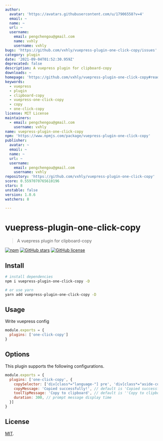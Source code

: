 ```yaml
---
author:
  avatar: 'https://avatars.githubusercontent.com/u/17906558?v=4'
  email: ~
  name: ~
  url: ~
  username:
    email: pengchengou@gmail.com
    name: vxhly
    username: vxhly
bugs: 'https://github.com/vxhly/vuepress-plugin-one-click-copy/issues'
category: plugin
date: '2021-09-04T01:52:30.959Z'
deprecated: false
description: A vuepress plugin for clipboard-copy
downloads: ~
homepage: 'https://github.com/vxhly/vuepress-plugin-one-click-copy#readme'
keywords:
  - vuepress
  - plugin
  - clipboard-copy
  - vuepress-one-click-copy
  - copy
  - one-click-copy
license: MIT License
maintainers:
  - email: pengchengou@gmail.com
    username: vxhly
name: vuepress-plugin-one-click-copy
npm: 'https://www.npmjs.com/package/vuepress-plugin-one-click-copy'
publisher:
  avatar: ~
  email: ~
  name: ~
  url: ~
  username:
    email: pengchengou@gmail.com
    username: vxhly
repository: 'https://github.com/vxhly/vuepress-plugin-one-click-copy'
score: 0.5597070765610196
stars: 8
unstable: false
version: 1.0.6
watchers: 8

---
```


# vuepress-plugin-one-click-copy

> A vuepress plugin for clipboard-copy

[![npm](https://img.shields.io/npm/v/vuepress-plugin-one-click-copy.svg)](https://www.npmjs.com/package/vuepress-plugin-one-click-copy)
[![GitHub stars](https://img.shields.io/github/stars/vxhly/vuepress-plugin-one-click-copy)](https://github.com/vxhly/vuepress-plugin-one-click-copy/stargazers)
[![GitHub license](https://img.shields.io/github/license/vxhly/vuepress-plugin-one-click-copy)](https://github.com/vxhly/vuepress-plugin-one-click-copy/blob/master/LICENSE)

## Install

``` bash
# install dependencies
npm i vuepress-plugin-one-click-copy -D

# or use yarn
yarn add vuepress-plugin-one-click-copy -D
```

## Usage

Write vuepress config

``` javascript
module.exports = {
  plugins: ['one-click-copy']
}
```

## Options

This plugin supports the following configurations.

``` javascript
module.exports = {
  plugins: ['one-click-copy', {
    copySelector: ['div[class*="language-"] pre', 'div[class*="aside-code"] aside'], // String or Array
    copyMessage: 'Copied successfully!', // default is 'Copied successfully!'
    toolTipMessage: 'Copy to clipboard', // default is ''Copy to clipboard'
    duration: 300, // prompt message display time
  }]
}
```

## License

[MIT](https://github.com/vxhly/vuepress-plugin-one-click-copy/blob/master/LICENSE).
